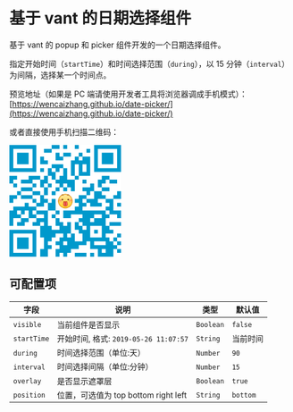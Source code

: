 # 基于 vant 的日期选择组件

基于 vant 的 popup 和 picker 组件开发的一个日期选择组件。

指定开始时间（`startTime`）和时间选择范围（`during`），以 15 分钟（`interval`）为间隔，选择某一个时间点。

预览地址（如果是 PC 端请使用开发者工具将浏览器调成手机模式）：[https://wencaizhang.github.io/date-picker/](https://wencaizhang.github.io/date-picker/)

或者直接使用手机扫描二维码：

![扫描二维码预览](./images/QR.png)

## 可配置项

| 字段      | 说明                                  |      类型 |  默认值  |
| --------- | ------------------------------------- | -------- | ------ |
| `visible`   | 当前组件是否显示                      | `Boolean` | `false`  |
| `startTime` | 开始时间, 格式: `2019-05-26 11:07:57` |  `String` | 当前时间 |
| `during`    | 时间选择范围（单位:天）               |  `Number` |   `90`   |
| `interval`  | 时间选择间隔（单位:分钟）             |  `Number` |   `15`   |
| `overlay`   | 是否显示遮罩层                        | `Boolean` |  `true`  |
| `position`  | 位置，可选值为 top bottom right left  |  `String` | `bottom` |
